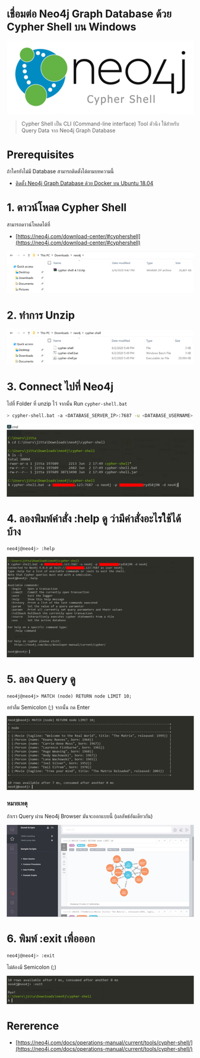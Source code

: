 # เชื่อมต่อ Neo4j Graph Database ด้วย Cypher Shell บน Windows 

![](./neo4j.png)

> Cypher Shell เป็น CLI (Command-line interface) Tool ตัวนึง ใช้สำหรับ Query Data จาก Neo4j Graph Database

# Prerequisites

ถ้าใครยังไม่มี Database สามารถติดตั้งได้ตามบทความนี้ 

- [ติดตั้ง Neo4j Graph Database ด้วย Docker บน Ubuntu 18.04](/blog/install-docker-neo4j-graph-database-on-ubuntu-18.04/)

# 1. ดาวน์โหลด Cypher Shell

สามารถดาวน์โหลดได้ที่ 

- [https://neo4j.com/download-center/#cyphershell](https://neo4j.com/download-center/#cyphershell)

![](./downloaded.png)

# 2. ทำการ Unzip 

![](./unzip.png)

# 3. Connect ไปที่ Neo4j 

ไปที่ Folder ที่ unzip ไว้ จากนั้น Run `cypher-shell.bat` 

```sh
> cypher-shell.bat -a <DATABASE_SERVER_IP>:7687 -u <DATABASE_USERNAME> -p <DATABASE_PASSWORD> -d <DATABASE_NAME>
```

![](./connect-to-neo4j.png)

# 4. ลองพิมพ์คำสั่ง :help ดู ว่ามีคำสั่งอะไรใช้ได้บ้าง 

```sh
neo4j@neo4j> :help
```

![](./connected.png)

# 5. ลอง Query ดู 

```plaintext
neo4j@neo4j> MATCH (node) RETURN node LIMIT 10;
```

อย่าลืม Semicolon (;)  จากนั้น กด Enter 

![](./query.png)

### หมายเหตุ

ถ้าเรา Query ผ่าน Neo4j Browser มันจะออกแบบนี้ (ผลลัพธ์อันเดียวกัน)

![](./query-browser.png)

# 6. พิมพ์ :exit เพื่อออก 

```sh
neo4j@neo4j> :exit 
```

ไม่ต้องมี Semicolon (;)

![](./exit.png)

# Rererence 

- [https://neo4j.com/docs/operations-manual/current/tools/cypher-shell/](https://neo4j.com/docs/operations-manual/current/tools/cypher-shell/)
